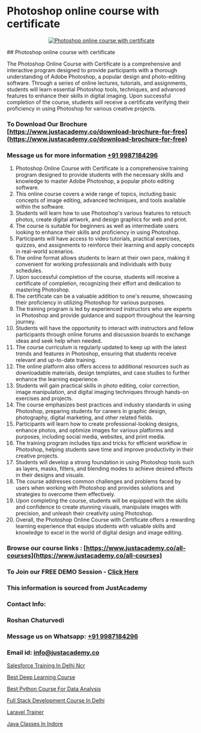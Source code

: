 # Photoshop online course with certificate

<p align="center">
  <a href="https://justacademy.co/all-courses">
    <img src="https://ibb.co/CngWr2j" alt="Photoshop online course with certificate">
  </a>
</p>
## Photoshop online course with certificate

The Photoshop Online Course with Certificate is a comprehensive and interactive program designed to provide participants with a thorough understanding of Adobe Photoshop, a popular design and photo-editing software. Through a series of online lectures, tutorials, and assignments, students will learn essential Photoshop tools, techniques, and advanced features to enhance their skills in digital imaging. Upon successful completion of the course, students will receive a certificate verifying their proficiency in using Photoshop for various creative projects.
### To Download Our Brochure [https://www.justacademy.co/download-brochure-for-free](https://www.justacademy.co/download-brochure-for-free)
### Message us for more information [+91 9987184296](https://api.whatsapp.com/send?phone=919987184296)
1) Photoshop Online Course with Certificate is a comprehensive training program designed to provide students with the necessary skills and knowledge to master Adobe Photoshop, a popular photo editing software.
2) This online course covers a wide range of topics, including basic concepts of image editing, advanced techniques, and tools available within the software.
3) Students will learn how to use Photoshop's various features to retouch photos, create digital artwork, and design graphics for web and print.
4) The course is suitable for beginners as well as intermediate users looking to enhance their skills and proficiency in using Photoshop.
5) Participants will have access to video tutorials, practical exercises, quizzes, and assignments to reinforce their learning and apply concepts in real-world scenarios.
6) The online format allows students to learn at their own pace, making it convenient for working professionals and individuals with busy schedules.
7) Upon successful completion of the course, students will receive a certificate of completion, recognizing their effort and dedication to mastering Photoshop.
8) The certificate can be a valuable addition to one's resume, showcasing their proficiency in utilizing Photoshop for various purposes.
9) The training program is led by experienced instructors who are experts in Photoshop and provide guidance and support throughout the learning journey.
10) Students will have the opportunity to interact with instructors and fellow participants through online forums and discussion boards to exchange ideas and seek help when needed.
11) The course curriculum is regularly updated to keep up with the latest trends and features in Photoshop, ensuring that students receive relevant and up-to-date training.
12) The online platform also offers access to additional resources such as downloadable materials, design templates, and case studies to further enhance the learning experience.
13) Students will gain practical skills in photo editing, color correction, image manipulation, and digital imaging techniques through hands-on exercises and projects.
14) The course emphasizes best practices and industry standards in using Photoshop, preparing students for careers in graphic design, photography, digital marketing, and other related fields.
15) Participants will learn how to create professional-looking designs, enhance photos, and optimize images for various platforms and purposes, including social media, websites, and print media.
16) The training program includes tips and tricks for efficient workflow in Photoshop, helping students save time and improve productivity in their creative projects.
17) Students will develop a strong foundation in using Photoshop tools such as layers, masks, filters, and blending modes to achieve desired effects in their designs and visuals.
18) The course addresses common challenges and problems faced by users when working with Photoshop and provides solutions and strategies to overcome them effectively.
19) Upon completing the course, students will be equipped with the skills and confidence to create stunning visuals, manipulate images with precision, and unleash their creativity using Photoshop.
20) Overall, the Photoshop Online Course with Certificate offers a rewarding learning experience that equips students with valuable skills and knowledge to excel in the world of digital design and image editing.

### Browse our course links : [https://www.justacademy.co/all-courses](https://www.justacademy.co/all-courses) 
### To Join our FREE DEMO Session - [Click Here](https://www.justacademy.co/register-for-course-demo)


### This information is sourced from JustAcademy
### Contact Info:
### Roshan Chaturvedi
### Message us on Whatsapp: [+91 9987184296](https://api.whatsapp.com/send?phone=919987184296)
### Email id: [info@justacademy.co](mailto:info@justacademy.co)
                
[Salesforce Training In Delhi Ncr](https://www.linkedin.com/pulse/salesforce-training-delhi-ncr-justacademy-austin-qbinf?trackingId=H3OqIaeU0%2BNJGnRcnLU6RA%3D%3D&lipi=urn%3Ali%3Apage%3Ad_flagship3_company_admin%3BmA9QTMf0RKatDJxEf%2FJ3Jw%3D%3D)

[Best Deep Learning Course](https://www.linkedin.com/pulse/best-deep-learning-course-justacademy-san-jose-aipwf?trackingId=CwIIglLDL01UuuE5r9uDOA%3D%3D&lipi=urn%3Ali%3Apage%3Ad_flagship3_company_admin%3BfKLFXm%2FbTECg8F%2B%2F6%2BCWqA%3D%3D)

[Best Python Course For Data Analysis](https://medium.com/@abhidnya.1068/best-python-course-for-data-analysis-aa1799d2345a)

[Full Stack Development Course In Delhi](https://medium.com/@mistersumit961/full-stack-development-course-in-delhi-7652d3f1e02c)

[Laravel Trainer](https://justacademyin.github.io/justacademy/laravel-trainer)

[Java Classes In Indore](https://justacademyin.github.io/justacademy/java-classes-in-indore)

